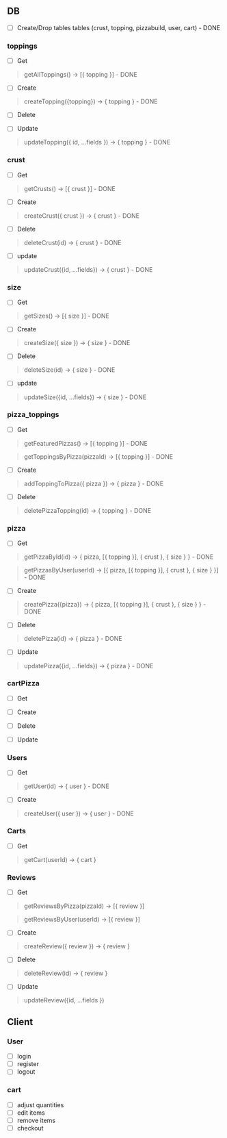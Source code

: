## DB

- [ ] Create/Drop tables tables (crust, topping, pizzabuild, user, cart) - DONE

### toppings

- [ ] Get

> getAllToppings() -> [{ topping }] - DONE

- [ ] Create

> createTopping({topping}) -> { topping } - DONE

- [ ] Delete

- [ ] Update

> updateTopping({ id, ...fields }) -> { topping } - DONE

### crust

- [ ] Get

> getCrusts() -> [{ crust }] - DONE

- [ ] Create

> createCrust({ crust }) -> { crust } - DONE

- [ ] Delete

> deleteCrust(id) -> { crust } - DONE

- [ ] update

> updateCrust({id, ...fields}) -> { crust } - DONE

### size

- [ ] Get

> getSizes() -> [{ size }] - DONE

- [ ] Create

> createSize({ size }) -> { size } - DONE

- [ ] Delete

> deleteSize(id) -> { size } - DONE

- [ ] update

> updateSize({id, ...fields}) -> { size } - DONE

### pizza_toppings

- [ ] Get

> getFeaturedPizzas() -> [{ topping }] - DONE

> getToppingsByPizza(pizzaId) -> [{ topping }] - DONE

- [ ] Create

> addToppingToPizza({ pizza }) -> { pizza } - DONE

- [ ] Delete

> deletePizzaTopping(id) -> { topping } - DONE

### pizza

- [ ] Get

> getPizzaById(id) -> { pizza, [{ topping }], { crust }, { size } } - DONE

> getPizzasByUser(userId) -> [{ pizza, [{ topping }], { crust }, { size } }] - DONE

- [ ] Create

> createPizza({pizza}) -> { pizza, [{ topping }], { crust }, { size } } - DONE

- [ ] Delete

> deletePizza(id) -> { pizza } - DONE

- [ ] Update

> updatePizza({id, ...fields}) -> { pizza } - DONE

### cartPizza

- [ ] Get

- [ ] Create

- [ ] Delete

- [ ] Update

### Users

- [ ] Get

> getUser(id) -> { user } - DONE

- [ ] Create

> createUser({ user }) -> { user } - DONE

### Carts

- [ ] Get

> getCart(userId) -> { cart }

### Reviews

- [ ] Get

> getReviewsByPizza(pizzaId) -> [{ review }]

> getReviewsByUser(userId) -> [{ review }]

- [ ] Create

> createReview({ review }) -> { review }

- [ ] Delete

> deleteReview(id) -> { review }

- [ ] Update

> updateReview({id, ...fields })

## Client

### User

- [ ] login
- [ ] register
- [ ] logout

### cart

- [ ] adjust quantities
- [ ] edit items
- [ ] remove items
- [ ] checkout
